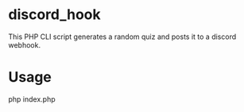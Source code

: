 # discord_hook
This PHP CLI script generates a random quiz and posts 
it to a discord webhook.

# Usage
php index.php <discord webhook>
